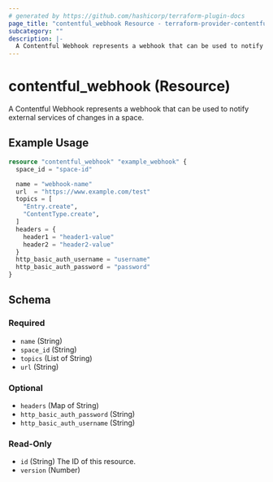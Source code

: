 ```yaml
---
# generated by https://github.com/hashicorp/terraform-plugin-docs
page_title: "contentful_webhook Resource - terraform-provider-contentful"
subcategory: ""
description: |-
  A Contentful Webhook represents a webhook that can be used to notify external services of changes in a space.
---
```


# contentful_webhook (Resource)

A Contentful Webhook represents a webhook that can be used to notify external services of changes in a space.

## Example Usage

```terraform
resource "contentful_webhook" "example_webhook" {
  space_id = "space-id"

  name = "webhook-name"
  url  = "https://www.example.com/test"
  topics = [
    "Entry.create",
    "ContentType.create",
  ]
  headers = {
    header1 = "header1-value"
    header2 = "header2-value"
  }
  http_basic_auth_username = "username"
  http_basic_auth_password = "password"
}
```

<!-- schema generated by tfplugindocs -->
## Schema

### Required

- `name` (String)
- `space_id` (String)
- `topics` (List of String)
- `url` (String)

### Optional

- `headers` (Map of String)
- `http_basic_auth_password` (String)
- `http_basic_auth_username` (String)

### Read-Only

- `id` (String) The ID of this resource.
- `version` (Number)
